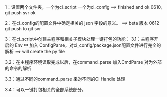 1：设置两个文件夹，一个为ci_script 一个为ci_config
==> finished and ok 0610, git push svr ok

2：在ci_config的配置文件中确定相关的 json 字段的意义。
==> beta 版本 0612 git push to git svr

3：在ci_script中创建主程序和相关子模块处理一键打包的功能：
3.1：主程序开启的 Env 中 加入 ConfigParse，对ci_config/package.json配置文件进行完全的解析
==> will create the py file 

3,2：在主程序环境读取完成以后，在command_parse 加入CmdParse 对为外部的命令的解析

3.3：通过不同的command_parse 来对不同的CI Handle 处理

3.4：可以一键打包相关的全部系统部分。